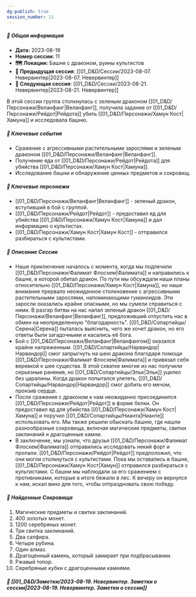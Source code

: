 ```yaml
---
dg-publish: true
session_number: 11
---
```

##### 📅 Общая информация

- **Дата:** 2023-08-19
- **Номер cессии:** 11
- **🗺️ Локации:** Башня с драконом, руины культистов
- **🔗 Предыдущая сессия**: [[01_D&D/Сессии/2023-08-07. Невервинтер\|2023-08-07. Невервинтер]]
- **🔗 Следующая сессия**: [[01_D&D/Сессии/2023-08-21. Невервинтер\|2023-08-21. Невервинтер]]

В этой сессии группа столкнулась с зеленым драконом [[01_D&D/Персонажи/Веланфанг\|Веланфанг]], получила задание от [[01_D&D/Персонажи/Рейдот\|Рейдота]] убить [[01_D&D/Персонажи/Хамун Кост\|Хамуна]] и исследовала башню.

##### 🔑 **Ключевые события**

- Сражение с агрессивными растительными зарослями и зеленым драконом [[01_D&D/Персонажи/Веланфанг\|Веланфанг]].
- Получение яда от [[01_D&D/Персонажи/Рейдот\|Рейдота]] для убийства [[01_D&D/Персонажи/Хамун Кост\|Хамуна]].
- Исследование башни и обнаружение ценных предметов и сокровищ.

##### 🧍 **Ключевые персонажи**

- [[01_D&D/Персонажи/Веланфанг\|Веланфанг]] - зеленый дракон, вступивший в бой с группой.
- [[01_D&D/Персонажи/Рейдот\|Рейдот]] - предоставил яд для убийства [[01_D&D/Персонажи/Хамун Кост\|Хамуна]] и дал информацию о культистах.
- [[01_D&D/Персонажи/Хамун Кост\|Хамун Кост]] - отправился разбираться с культистами.

##### 📖 **Описание Сессии**

- Наше приключение началось с момента, когда мы подлечили [[01_D&D/Персонажи/Фалимат Флосхем\|Фалимата]] и направились к башне, в которой обитал дракон. По пути мы обсуждали наши планы относительно [[01_D&D/Персонажи/Хамун Кост\|Хамуна]], но наше внимание прервало неожиданное столкновение с агрессивными растительными зарослями, напоминающими гуманоидов. Эти заросли оказались крайне опасными, но мы сумели справиться с ними. В разгар битвы на нас напал зеленый дракон [[01_D&D/Персонажи/Веланфанг\|Веланфанг]], предложивший отпустить нас в обмен на неопределенную "благодарность". [[01_D&D/Сопартийцы/Серена\|Серена]] пыталась выяснить, чего же хочет дракон, но его ответы были загадочными и касались её бога.
- Бой с [[01_D&D/Персонажи/Веланфанг\|Веланфангом]] оказался крайне напряженным. [[01_D&D/Сопартийцы/Нарвандор\|Нарвандор]] смог запрыгнуть на шею дракона благодаря помощи [[01_D&D/Персонажи/Фалимат Флосхем\|Фалимата]] и привязал себя веревкой к шее существа. В этой схватке многие из нас получили серьезные ранения, но [[01_D&D/Сопартийцы/Эльк\|Эльк]] уцелел без царапины. Когда дракон попытался улететь, [[01_D&D/Сопартийцы/Нарвандор\|Нарвандор]] смог добить его мечом, пронзив сердце.
- После сражения с драконом к нам неожиданно присоединился [[01_D&D/Персонажи/Рейдот\|Рейдот]] в форме белки. Он предоставил яд для убийства [[01_D&D/Персонажи/Хамун Кост\|Хамуна]] и поручил [[01_D&D/Сопартийцы/Нианта\|Нианте]] использовать его. Мы также решили обыскать башню, где нашли разнообразные сокровища, включая магические предметы, свитки заклинаний и драгоценные камни.
- В заключение, мы узнали, что друзья [[01_D&D/Персонажи/Фалимат Флосхем\|Фалимата]] отправились исследовать некий форт и пропали. [[01_D&D/Персонажи/Рейдот\|Рейдот]] предположил, что они могли столкнуться с культистами. Пока мы оставались в башне, [[01_D&D/Персонажи/Хамун Кост\|Хамун]] отправился разбираться с культистами. С башни мы наблюдали за его сражением с противниками, которые в итоге бежали в лес. К вечеру он вернулся к нам, искал вино для того, чтобы отпраздновать свою победу.

##### 💎 **Найденные Сокровища**

1. Магические предметы и свитки заклинаний.
2. 400 золотых монет.
3. 1200 серебряных монет.
4. Три свитка заклинаний.
5. Два сапфира.
6. Четыре рубина.
7. Один алмаз.
8. Драгоценный камень, который замирает при подбрасывании.
9. Ржавый топор.
10. Серебряные кубки с драгоценными камнями.

##### 📝 **[[01_D&D/Заметки/2023-08-19. Невервинтер. Заметки о сессии\|2023-08-19. Невервинтер. Заметки о сессии]]**